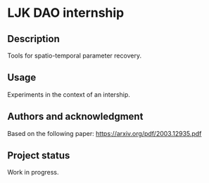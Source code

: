 # LJK DAO internship

## Description
Tools for spatio-temporal parameter recovery.

## Usage
Experiments in the context of an intership.

## Authors and acknowledgment
Based on the following paper:
https://arxiv.org/pdf/2003.12935.pdf

## Project status
Work in progress.
